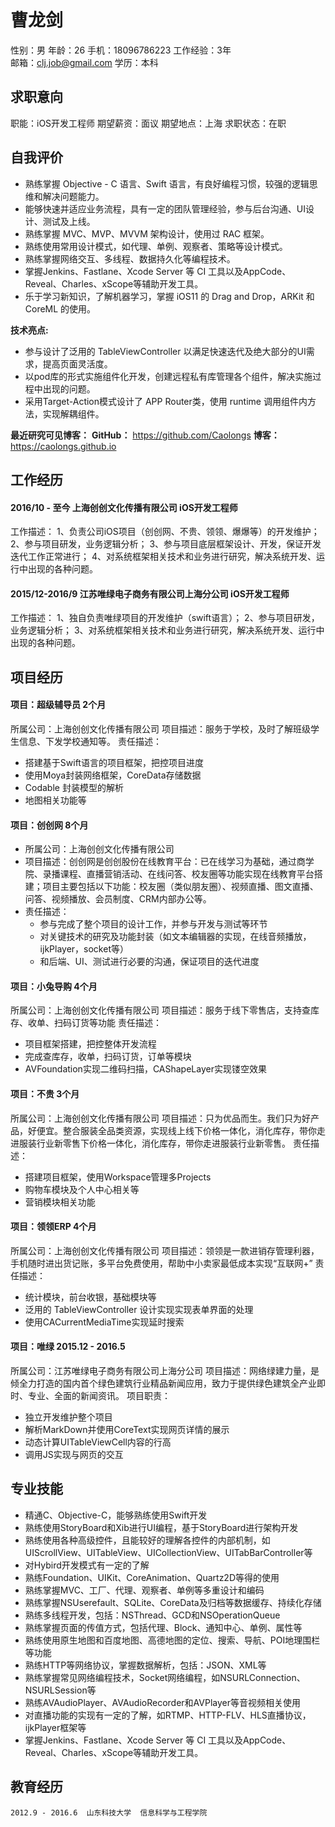 # 曹龙剑	
							
性别：男								年龄：26
手机：18096786223						工作经验：3年								
邮箱：clj.job@gmail.com						学历：本科					

## 求职意向
职能：iOS开发工程师								   期望薪资：面议
期望地点：上海									   求职状态：在职

## 自我评价
* 熟练掌握 Objective - C 语言、Swift 语言，有良好编程习惯，较强的逻辑思维和解决问题能力。
* 能够快速并适应业务流程，具有一定的团队管理经验，参与后台沟通、UI设计、测试及上线。
* 熟练掌握 MVC、MVP、MVVM 架构设计，使用过 RAC 框架。
* 熟练使用常用设计模式，如代理、单例、观察者、策略等设计模式。
* 熟练掌握网络交互、多线程、数据持久化等编程技术。
* 掌握Jenkins、Fastlane、Xcode Server 等 CI 工具以及AppCode、Reveal、Charles、xScope等辅助开发工具。
* 乐于学习新知识，了解机器学习，掌握 iOS11 的 Drag and Drop，ARKit 和 CoreML 的使用。

**技术亮点:**
* 参与设计了泛用的 TableViewController 以满足快速迭代及绝大部分的UI需求，提高页面灵活度。
* 以pod库的形式实施组件化开发，创建远程私有库管理各个组件，解决实施过程中出现的问题。
* 采用Target-Action模式设计了 APP Router类，使用 runtime 调用组件内方法，实现解耦组件。

**最近研究可见博客：**
**GitHub：** https://github.com/Caolongs
**博客：** https://caolongs.github.io

## 工作经历 
#### 2016/10 - 至今    上海创创文化传播有限公司 	iOS开发工程师
工作描述：
1、负责公司iOS项目（创创网、不贵、领领、爆爆等）的开发维护；
2、参与项目研发，业务逻辑分析；
3、参与项目底层框架设计、开发，保证开发迭代工作正常进行；
4、对系统框架相关技术和业务进行研究，解决系统开发、运行中出现的各种问题。

#### 2015/12-2016/9    江苏唯绿电子商务有限公司上海分公司	iOS开发工程师
工作描述：
1、独自负责唯绿项目的开发维护（swift语言）；
2、参与项目研发，业务逻辑分析；
3、对系统框架相关技术和业务进行研究，解决系统开发、运行中出现的各种问题。

## 项目经历 

#### 项目：超级辅导员    2个月
所属公司：上海创创文化传播有限公司
项目描述：服务于学校，及时了解班级学生信息、下发学校通知等。
责任描述：
* 搭建基于Swift语言的项目框架，把控项目进度
* 使用Moya封装网络框架，CoreData存储数据
* Codable 封装模型的解析
* 地图相关功能等

#### 项目：创创网    8个月
* 所属公司：上海创创文化传播有限公司
* 项目描述：创创网是创创股份在线教育平台：已在线学习为基础，通过商学院、录播课程、直播营销活动、在线问答、校友圈等功能实现在线教育平台搭建；项目主要包括以下功能：校友圈（类似朋友圈）、视频直播、图文直播、问答、视频播放、会员制度、CRM内部办公等。
* 责任描述：
    * 参与完成了整个项目的设计工作，并参与开发与测试等环节
    * 对关键技术的研究及功能封装（如文本编辑器的实现，在线音频播放，ijkPlayer，socket等）
    * 和后端、UI、测试进行必要的沟通，保证项目的迭代进度

#### 项目：小兔导购    4个月
所属公司：上海创创文化传播有限公司
项目描述：服务于线下零售店，支持查库存、收单、扫码订货等功能
责任描述：
* 项目框架搭建，把控整体开发流程
* 完成查库存，收单，扫码订货，订单等模块
* AVFoundation实现二维码扫描，CAShapeLayer实现镂空效果

#### 项目：不贵    3个月
所属公司：上海创创文化传播有限公司
项目描述：只为优品而生。我们只为好产品，好便宜。整合服装全品类资源，实现线上线下价格一体化，消化库存，带你走进服装行业新零售下价格一体化，消化库存，带你走进服装行业新零售。
责任描述：
* 搭建项目框架，使用Workspace管理多Projects
* 购物车模块及个人中心相关等
* 营销模块相关功能

#### 项目：领领ERP    4个月
所属公司：上海创创文化传播有限公司
项目描述：领领是一款进销存管理利器，手机随时进出货记账，多平台免费使用，帮助中小卖家最低成本实现“互联网+”
责任描述：
* 统计模块，前台收银，基础模块等
* 泛用的 TableViewController 设计实现实现表单界面的处理
* 使用CACurrentMediaTime实现延时搜索

#### 项目：唯绿	2015.12 - 2016.5
所属公司：江苏唯绿电子商务有限公司上海分公司
项目描述：网络绿建力量，是倾全力打造的国内首个绿色建筑行业精品新闻应用，致力于提供绿色建筑全产业即时、专业、全面的新闻资讯。
项目职责：
* 独立开发维护整个项目
* 解析MarkDown并使用CoreText实现网页详情的展示
* 动态计算UITableViewCell内容的行高
* 调用JS实现与网页的交互

## 专业技能 

* 精通C、Objective-C，能够熟练使用Swift开发
* 熟练使用StoryBoard和Xib进行UI编程，基于StoryBoard进行架构开发
* 熟练使用各种高级控件，且能较好的理解各控件的内部机制，如UIScrollView、UITableView、UICollectionView、UITabBarController等
* 对Hybird开发模式有一定的了解
* 熟练Foundation、UIKit、CoreAnimation、Quartz2D等得的使用
* 熟练掌握MVC、工厂、代理、观察者、单例等多重设计和编码
* 熟练掌握NSUserefault、SQLite、CoreData及归档等数据缓存、持续化存储
* 熟练多线程开发，包括：NSThread、GCD和NSOperationQueue
* 熟练掌握页面的传值方式，包括代理、Block、通知中心、单例、属性等
* 熟练使用原生地图和百度地图、高德地图的定位、搜索、导航、POI地理围栏等功能
* 熟练HTTP等网络协议，掌握数据解析，包括：JSON、XML等
* 熟练掌握常见网络编程技术，Socket网络编程，如NSURLConnection、NSURLSession等
* 熟练AVAudioPlayer、AVAudioRecorder和AVPlayer等音视频相关使用
* 对直播功能的实现有一定的了解，如RTMP、HTTP-FLV、HLS直播协议，ijkPlayer框架等
* 掌握Jenkins、Fastlane、Xcode Server 等 CI 工具以及AppCode、Reveal、Charles、xScope等辅助开发工具。



## 教育经历 

	2012.9 - 2016.6  山东科技大学  信息科学与工程学院



